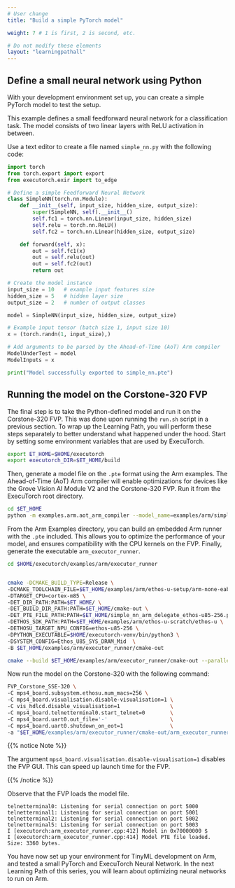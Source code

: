 ```yaml
---
# User change
title: "Build a simple PyTorch model"

weight: 7 # 1 is first, 2 is second, etc.

# Do not modify these elements
layout: "learningpathall"
---
```


## Define a small neural network using Python

With your development environment set up, you can create a simple PyTorch model to test the setup.

This example defines a small feedforward neural network for a classification task. The model consists of two linear layers with ReLU activation in between.

Use a text editor to create a file named `simple_nn.py` with the following code:

```python
import torch
from torch.export import export
from executorch.exir import to_edge

# Define a simple Feedforward Neural Network
class SimpleNN(torch.nn.Module):
    def __init__(self, input_size, hidden_size, output_size):
        super(SimpleNN, self).__init__()
        self.fc1 = torch.nn.Linear(input_size, hidden_size)
        self.relu = torch.nn.ReLU()
        self.fc2 = torch.nn.Linear(hidden_size, output_size)

    def forward(self, x):
        out = self.fc1(x)
        out = self.relu(out)
        out = self.fc2(out)
        return out

# Create the model instance
input_size = 10   # example input features size
hidden_size = 5   # hidden layer size
output_size = 2   # number of output classes

model = SimpleNN(input_size, hidden_size, output_size)

# Example input tensor (batch size 1, input size 10)
x = (torch.randn(1, input_size),)

# Add arguments to be parsed by the Ahead-of-Time (AoT) Arm compiler
ModelUnderTest = model
ModelInputs = x

print("Model successfully exported to simple_nn.pte")
```

## Running the model on the Corstone-320 FVP

The final step is to take the Python-defined model and run it on the Corstone-320 FVP. This was done upon running the `run.sh` script in a previous section. To wrap up the Learning Path, you will perform these steps separately to better understand what happened under the hood. Start by setting some environment variables that are used by ExecuTorch.

```bash
export ET_HOME=$HOME/executorch
export executorch_DIR=$ET_HOME/build
```

Then, generate a model file on the `.pte` format using the Arm examples. The Ahead-of-Time (AoT) Arm compiler will enable optimizations for devices like the Grove Vision AI Module V2 and the Corstone-320 FVP. Run it from the ExecuTorch root directory.

```bash
cd $ET_HOME
python -m examples.arm.aot_arm_compiler --model_name=examples/arm/simple_nn.py --delegate --quantize --target=ethos-u85-256 --system_config=Ethos_U85_SYS_DRAM_Mid --memory_mode=Sram_Only
```

From the Arm Examples directory, you can build an embedded Arm runner with the `.pte` included. This allows you to optimize the performance of your model, and ensures compatibility with the CPU kernels on the FVP. Finally, generate the executable `arm_executor_runner`.

```bash
cd $HOME/executorch/examples/arm/executor_runner


cmake -DCMAKE_BUILD_TYPE=Release \
-DCMAKE_TOOLCHAIN_FILE=$ET_HOME/examples/arm/ethos-u-setup/arm-none-eabi-gcc.cmake \
-DTARGET_CPU=cortex-m85 \
-DET_DIR_PATH:PATH=$ET_HOME/ \
-DET_BUILD_DIR_PATH:PATH=$ET_HOME/cmake-out \
-DET_PTE_FILE_PATH:PATH=$ET_HOME/simple_nn_arm_delegate_ethos-u85-256.pte \
-DETHOS_SDK_PATH:PATH=$ET_HOME/examples/arm/ethos-u-scratch/ethos-u \
-DETHOSU_TARGET_NPU_CONFIG=ethos-u85-256 \
-DPYTHON_EXECUTABLE=$HOME/executorch-venv/bin/python3 \
-DSYSTEM_CONFIG=Ethos_U85_SYS_DRAM_Mid  \
-B $ET_HOME/examples/arm/executor_runner/cmake-out

cmake --build $ET_HOME/examples/arm/executor_runner/cmake-out --parallel -- arm_executor_runner

```

Now run the model on the Corstone-320 with the following command:

```bash
FVP_Corstone_SSE-320 \
-C mps4_board.subsystem.ethosu.num_macs=256 \
-C mps4_board.visualisation.disable-visualisation=1 \
-C vis_hdlcd.disable_visualisation=1                \
-C mps4_board.telnetterminal0.start_telnet=0        \
-C mps4_board.uart0.out_file='-'                    \
-C mps4_board.uart0.shutdown_on_eot=1               \
-a "$ET_HOME/examples/arm/executor_runner/cmake-out/arm_executor_runner"
```

{{% notice Note %}}

The argument `mps4_board.visualisation.disable-visualisation=1` disables the FVP GUI. This can speed up launch time for the FVP.

{{% /notice %}}

Observe that the FVP loads the model file.
```output
telnetterminal0: Listening for serial connection on port 5000
telnetterminal1: Listening for serial connection on port 5001
telnetterminal2: Listening for serial connection on port 5002
telnetterminal5: Listening for serial connection on port 5003
I [executorch:arm_executor_runner.cpp:412] Model in 0x70000000 $
I [executorch:arm_executor_runner.cpp:414] Model PTE file loaded. Size: 3360 bytes.
```

You have now set up your environment for TinyML development on Arm, and tested a small PyTorch and ExecuTorch Neural Network. In the next Learning Path of this series, you will learn about optimizing neural networks to run on Arm.

